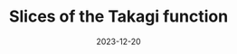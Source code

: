 ---
title: "Slices of the Takagi function"
collection: publications
permalink: /publications/slices-of-takagi
date: 2023-12-20
venue: 'Ergod. Theory Dyn. Syst.'
citation: 'R. Anttila, B. Bárány, A. Käenmäki, (2023). <i>Slices of the Takagi function</i>. Ergod. Theory Dyn. Syst., 44 (2024), no. 9, 2361-2398'
info: 'Ergod. Theory Dyn. Syst., 44 (2024), no. 9, 2361-2398'
authors: 'R. Anttila, B. Bárány, A. Käenmäki'
arxiv: 'https://arxiv.org/abs/2305.08181'
paperlink: 'https://doi.org/10.1017/etds.2023.117 '
pdf: '../files/takagi.pdf'
---